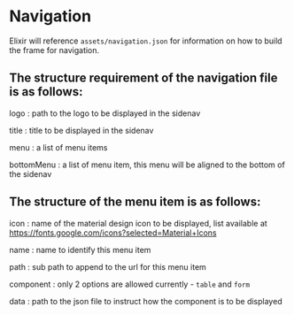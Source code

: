 # Navigation

Elixir will reference `assets/navigation.json` for information on how to build the frame for navigation. 

## The structure requirement of the navigation file is as follows:

logo
: path to the logo to be displayed in the sidenav

title 
: title to be displayed in the sidenav

menu 
: a list of menu items

bottomMenu 
: a list of menu item, this menu will be aligned to the bottom of the sidenav

## The structure of the menu item is as follows:

icon
: name of the material design icon to be displayed, list available at https://fonts.google.com/icons?selected=Material+Icons

name 
: name to identify this menu item

path
: sub path to append to the url for this menu item

component
: only 2 options are allowed currently - `table` and `form`

data
: path to the json file to instruct how the component is to be displayed

